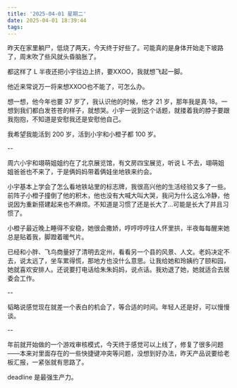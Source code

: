 ```yaml
---
title: '2025-04-01 星期二'
date: 2025-04-01 18:39:44
tags:
---
```


昨天在家里躺尸，低烧了两天，今天终于好些了。可能真的是身体开始走下坡路了，周末吹了些风就头昏脑胀了。

都这样了 L 半夜还把小宇往边上挤，要XXOO，我就想飞起一脚。

他近来常说万一将来想XXOO也不能了，可怎么办。

想一想，他今年也要 37 岁了，我认识他的时候，他才 21 岁，那年我是真·18。一想到我们都白发苍苍的样子，就想哭。小宇一说到这个话题，就搂着我的脖子要跟我抱抱，不知道是安慰我还是安慰他自己。

我希望我能活到 200 岁，活到小宇和小橙子都 100 岁。

--

周六小宇和翊萌姐姐约在了北京展览馆，有文房四宝展览，听说 L 不去，翊萌姐姐爸爸也不来了，于是俩妈妈带着俩娃坐地铁来约会。

小宇基本上学会了怎么看地铁站里的标志牌，我很高兴他的生活经验又多了一些。前阵子小橙子撞倒了他的积木，他也没有大喊大叫大哭，我问为什么这么冷静，他说因为重新搭建起来也不麻烦。不知道是习惯了还是长大了...可能是长大了并且习惯了。

小橙子最近晚上睡得不安稳，她很会撒娇，哼哼哼哼往人怀里拱，半夜每每醒来她总是贴着我，脚蹬着暖气片。

已经和小胖、飞鸟商量好了清明去定州，看看另一个县的风景、人文。老妈决定不去，说太远了，坐车累得慌，那地方也没什么意思。让我给她和玲姨约了颐和园，她就喜欢安排人。还说要打电话给朱朱妈妈，说点话。我劝退了她，她就适合去居委会工作。

--

韬略说感觉现在就差一个表白的机会了，等合适的时间。年轻人还是好，可以慢慢谈。

--

年前就开始做的一个游戏审核模式，今天终于感觉可以上线了，修复了很多问题——本来对里面存在的一些快捷键冲突等问题，没想到好办法，昨天产品说要给老板汇报，一紧张就有思路了。

deadline 是最强生产力。





